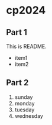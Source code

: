 # cp2024

## Part 1
This is README.
- item1
- item2

## Part 2
1. sunday
1. monday
1. tuesday
1. wednesday

